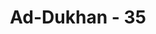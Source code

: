 ---
title: "Ad-Dukhan - 35"
no: 35
arabic_no: ٣٥
ayah: اِنْ هِيَ اِلَّا مَوْتَتُنَا الْاُوْلٰى وَمَا نَحْنُ بِمُنْشَرِيْنَ 
translation: "”Tidak ada kematian selain kematian di dunia ini. Dan kami tidak akan dibangkitkan,"
tafsir: "Allah menjelaskan bahwa orang-orang kafir Mekah tidak mempercayai adanya hari kebangkitan karena menurut keyakinan mereka mustahil orang yang sudah mati itu dapat hidup kembali. Kepercayaan yang demikian itu timbul karena pikiran mereka telah dilumuri oleh noda-noda kemusyrikan; semakin lama noda itu semakin menebal sehingga menutupi seluruh hati dan pikiran mereka. Maka timbullah rasa sombong (takabur) dalam hati mereka disertai dengan keingkaran tanpa alasan. Mereka berpendapat apa yang dipandang benar oleh nenek moyang mereka adalah benar pula menurut mereka meskipun keyakinan nenek moyang mereka itu semata-mata berdasarkan dugaan yang tidak ada dasar kebenarannya. Keadaan mereka seperti orang yang terlanjur melontarkan kata-kata, kemudian kata-kata itu dibelanya mati-matian tanpa memperhatikan apakah yang dikatakannya itu benar atau salah. Mereka tidak lagi menggunakan pikiran yang sehat dalam menilai perkataan itu akan tetapi semata-mata menuruti hawa nafsu mereka.\n\nSikap dan keyakinan mereka itu tercetus dalam perkataan mereka. \"Kematian itu hanya sekali yaitu kematian di dunia ini saja, tidak dua kali, dan kami sekali-kali tidak akan dibangkitkan kembali.\"\n\nDengan perkataan itu, berarti mereka telah menolak keterangan wahyu yang mengatakan bahwa mati itu dua kali. Allah berfirman:\n\nBagaimana kamu ingkar kepada Allah, padahal kamu (tadinya) mati, lalu Dia menghidupkan kamu, kemudian Dia mematikan kamu lalu Dia menghidupkan kamu kembali. Kemudian kepada-Nyalah kamu dikembalikan. (al-Baqarah/2: 28)\n\nAyat ini menerangkan bahwa manusia itu sebelum hidup di dunia adalah makhluk yang mati, lalu mereka dilahirkan sebagai makhluk hidup. Setelah itu, mereka menemui ajalnya dan mengalami kematian yang kedua. Kemudian pada hari Kiamat mereka akan dibangkitkan kembali dari kubur, dan hidup untuk kedua kalinya. Dalam ayat ini, diterangkan bahwa orang-orang musyrik mengakui satu kali kehidupan dan satu kali kematian, tidak mempercayai adanya kehidupan sesudah mati. Keingkaran mereka terhadap hari kebangkitan itu tidak beralasan karena pikiran mereka tidak sampai kepada ketentuan itu. Jika Allah kuasa menciptakan semua kehidupan ini, tentu Dia kuasa pula mengembalikan kehidupan itu sesudah kematian dan menghisab semua amal perbuatan."
---